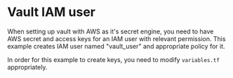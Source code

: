 # Vault IAM user

When setting up vault with AWS as it's secret engine, you need to have
AWS secret and access keys for an IAM user with relevant
permission. This example creates IAM user named "vault_user" and
appropriate policy for it.

In order for this example to create keys, you need to modify
`variables.tf` appropriately.


